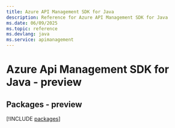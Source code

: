 ```yaml
---
title: Azure API Management SDK for Java
description: Reference for Azure API Management SDK for Java
ms.date: 06/09/2025
ms.topic: reference
ms.devlang: java
ms.service: apimanagement
---
```

# Azure Api Management SDK for Java - preview
## Packages - preview
[!INCLUDE [packages](api-management-index.md)]